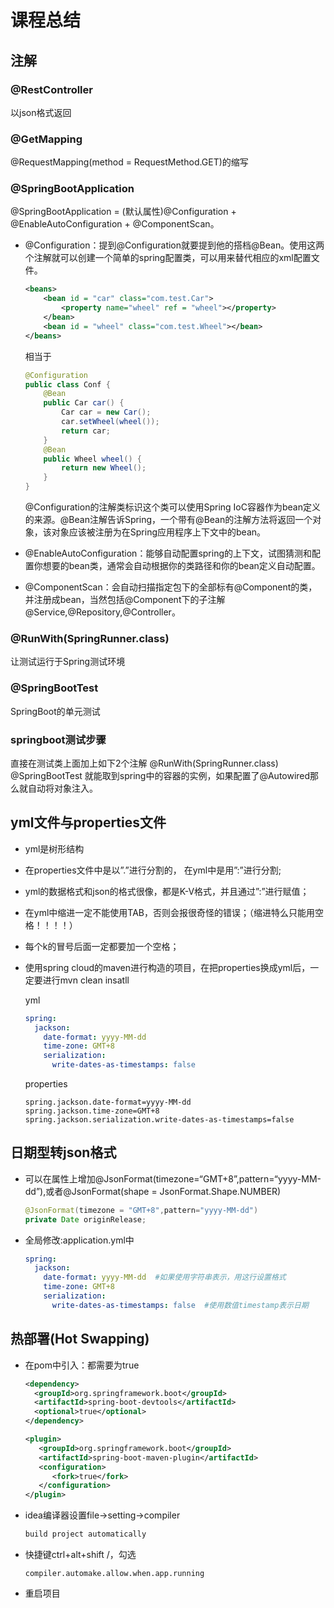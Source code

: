 # 课程总结
## 注解

### @RestController
以json格式返回
### @GetMapping

@RequestMapping(method = RequestMethod.GET)的缩写
### @SpringBootApplication
@SpringBootApplication = (默认属性)@Configuration + @EnableAutoConfiguration + @ComponentScan。

- @Configuration：提到@Configuration就要提到他的搭档@Bean。使用这两个注解就可以创建一个简单的spring配置类，可以用来替代相应的xml配置文件。

  ```xml
  <beans> 
      <bean id = "car" class="com.test.Car"> 
          <property name="wheel" ref = "wheel"></property> 
      </bean> 
      <bean id = "wheel" class="com.test.Wheel"></bean> 
  </beans> 
  ```

  相当于

  ```java
  @Configuration 
  public class Conf { 
      @Bean 
      public Car car() { 
          Car car = new Car(); 
          car.setWheel(wheel()); 
          return car; 
      } 
      @Bean  
      public Wheel wheel() { 
          return new Wheel(); 
      } 
  }
  ```

  @Configuration的注解类标识这个类可以使用Spring IoC容器作为bean定义的来源。@Bean注解告诉Spring，一个带有@Bean的注解方法将返回一个对象，该对象应该被注册为在Spring应用程序上下文中的bean。

- @EnableAutoConfiguration：能够自动配置spring的上下文，试图猜测和配置你想要的bean类，通常会自动根据你的类路径和你的bean定义自动配置。

- @ComponentScan：会自动扫描指定包下的全部标有@Component的类，并注册成bean，当然包括@Component下的子注解@Service,@Repository,@Controller。

### @RunWith(SpringRunner.class)
让测试运行于Spring测试环境
### @SpringBootTest

SpringBoot的单元测试

### springboot测试步骤

直接在测试类上面加上如下2个注解
@RunWith(SpringRunner.class)
@SpringBootTest
就能取到spring中的容器的实例，如果配置了@Autowired那么就自动将对象注入。

## yml文件与properties文件

- yml是树形结构

- 在properties文件中是以”.”进行分割的， 在yml中是用”:”进行分割; 

- yml的数据格式和json的格式很像，都是K-V格式，并且通过”:”进行赋值； 

- 在yml中缩进一定不能使用TAB，否则会报很奇怪的错误；（缩进特么只能用空格！！！！） 

- 每个k的冒号后面一定都要加一个空格； 

- 使用spring cloud的maven进行构造的项目，在把properties换成yml后，一定要进行mvn clean insatll

  yml

  ```yml
  spring:
    jackson:
      date-format: yyyy-MM-dd
      time-zone: GMT+8
      serialization:
        write-dates-as-timestamps: false
  ```

  properties

  ```properties
  spring.jackson.date-format=yyyy-MM-dd
  spring.jackson.time-zone=GMT+8
  spring.jackson.serialization.write-dates-as-timestamps=false
  ```

## 日期型转json格式

- 可以在属性上增加@JsonFormat(timezone=“GMT+8”,pattern=“yyyy-MM-dd”),或者@JsonFormat(shape = JsonFormat.Shape.NUMBER)

  ```java
  @JsonFormat(timezone = "GMT+8",pattern="yyyy-MM-dd")
  private Date originRelease;
  ```

- 全局修改:application.yml中

  ```yml
  spring:
    jackson:
      date-format: yyyy-MM-dd  #如果使用字符串表示，用这行设置格式
      time-zone: GMT+8
      serialization:
        write-dates-as-timestamps: false  #使用数值timestamp表示日期
  ```

## 热部署(Hot Swapping)

- 在pom中引入：都需要为true

  ```xml
  <dependency>
  	<groupId>org.springframework.boot</groupId>
  	<artifactId>spring-boot-devtools</artifactId>
  	<optional>true</optional>
  </dependency>
  ```

  ```xml
  <plugin>
     <groupId>org.springframework.boot</groupId>
     <artifactId>spring-boot-maven-plugin</artifactId>
     <configuration>
        <fork>true</fork>
     </configuration>
  </plugin>
  ```

- idea编译器设置file→setting→compiler

  ```xml
  build project automatically
  ```

- 快捷键ctrl+alt+shift  /，勾选

  ```
  compiler.automake.allow.when.app.running
  ```

- 重启项目
